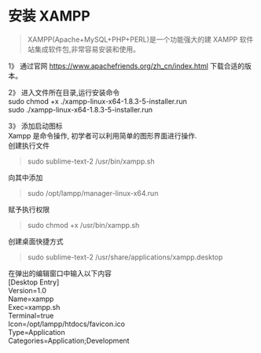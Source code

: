 # 安装 XAMPP
>XAMPP(Apache+MySQL+PHP+PERL)是一个功能强大的建 XAMPP 软件站集成软件包,非常容易安装和使用。

1》 通过官网 https://www.apachefriends.org/zh_cn/index.html 下载合适的版本。

2》 进入文件所在目录,运行安装命令   
    sudo chmod +x ./xampp-linux-x64-1.8.3-5-installer.run   
    sudo ./xampp-linux-x64-1.8.3-5-installer.run

3》 添加启动图标   
Xampp 是命令操作, 初学者可以利用简单的图形界面进行操作.   
创建执行文件   
>sudo sublime-text-2 /usr/bin/xampp.sh

向其中添加
>sudo /opt/lampp/manager-linux-x64.run

赋予执行权限
>sudo chmod +x /usr/bin/xampp.sh

创建桌面快捷方式
>sudo sublime-text-2 /usr/share/applications/xampp.desktop

在弹出的编辑窗口中输入以下内容   
[Desktop Entry]   
Version=1.0   
Name=xampp   
Exec=xampp.sh   
Terminal=true   
Icon=/opt/lampp/htdocs/favicon.ico   
Type=Application   
Categories=Application;Development   